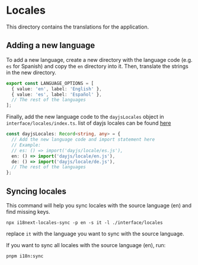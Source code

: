 
# Locales

This directory contains the translations for the application.

## Adding a new language

To add a new language, create a new directory with the language code (e.g. `es` for Spanish) and copy the `en` directory into it. Then, translate the strings in the new directory.

```ts
export const LANGUAGE_OPTIONS = [
  { value: 'en', label: 'English' },
  { value: 'es', label: 'Español' },
  // The rest of the languages
];
```
Finally, add the new language code to the `dayjsLocales` object in `interface/locales/index.ts`. list of dayjs locales can be found [here](https://cdn.jsdelivr.net/npm/dayjs@1/locale.json)

```ts
const dayjsLocales: Record<string, any> = {
  // Add the new language code and import statement here
  // Example:
  // es: () => import('dayjs/locale/es.js'),
  en: () => import('dayjs/locale/en.js'),
  de: () => import('dayjs/locale/de.js'),
  // The rest of the languages
};
```

## Syncing locales

This command will help you sync locales with the source language (en) and find missing keys.

`npx i18next-locales-sync -p en -s it -l ./interface/locales`

replace `it` with the language you want to sync with the source language.

If you want to sync all locales with the source language (en), run:

`pnpm i18n:sync`